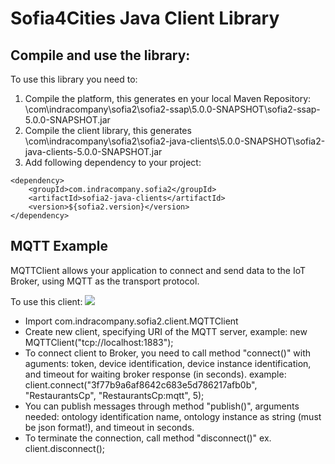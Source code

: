 Sofia4Cities Java Client Library
============================

## Compile and use the library:

To use this library you need to:
1. Compile the platform, this generates en your local Maven Repository: \com\indracompany\sofia2\sofia2-ssap\5.0.0-SNAPSHOT\sofia2-ssap-5.0.0-SNAPSHOT.jar
2. Compile the client library, this generates \com\indracompany\sofia2\sofia2-java-clients\5.0.0-SNAPSHOT\sofia2-java-clients-5.0.0-SNAPSHOT.jar
3.   Add following dependency to your project:
```
<dependency>
	<groupId>com.indracompany.sofia2</groupId>
	<artifactId>sofia2-java-clients</artifactId>
	<version>${sofia2.version}</version>
</dependency>
```


## MQTT Example

MQTTClient allows your application to connect and send data to the IoT Broker, using MQTT as the transport protocol.

To use this client:
![](./example.png) 

-  Import com.indracompany.sofia2.client.MQTTClient
-  Create new client, specifying URI of the MQTT server, 
   example: new MQTTClient("tcp://localhost:1883");
-  To connect client to Broker, you need to call method "connect()" with aguments: token, device identification, device instance identification, and timeout for waiting broker response (in seconds). 
   example: client.connect("3f77b9a6af8642c683e5d786217afb0b", "RestaurantsCp", "RestaurantsCp:mqtt", 5); 
-  You can publish messages through method "publish()", arguments needed: ontology identification name, ontology instance as string (must be json format!), and timeout in seconds.
-  To terminate the connection, call method "disconnect()" ex. client.disconnect();